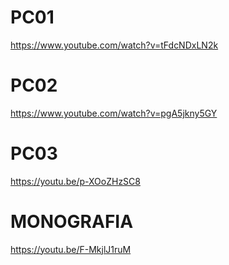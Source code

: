 # PC01

https://www.youtube.com/watch?v=tFdcNDxLN2k

# PC02

https://www.youtube.com/watch?v=pgA5jkny5GY

# PC03

https://youtu.be/p-XOoZHzSC8

# MONOGRAFIA

https://youtu.be/F-MkjlJ1ruM
